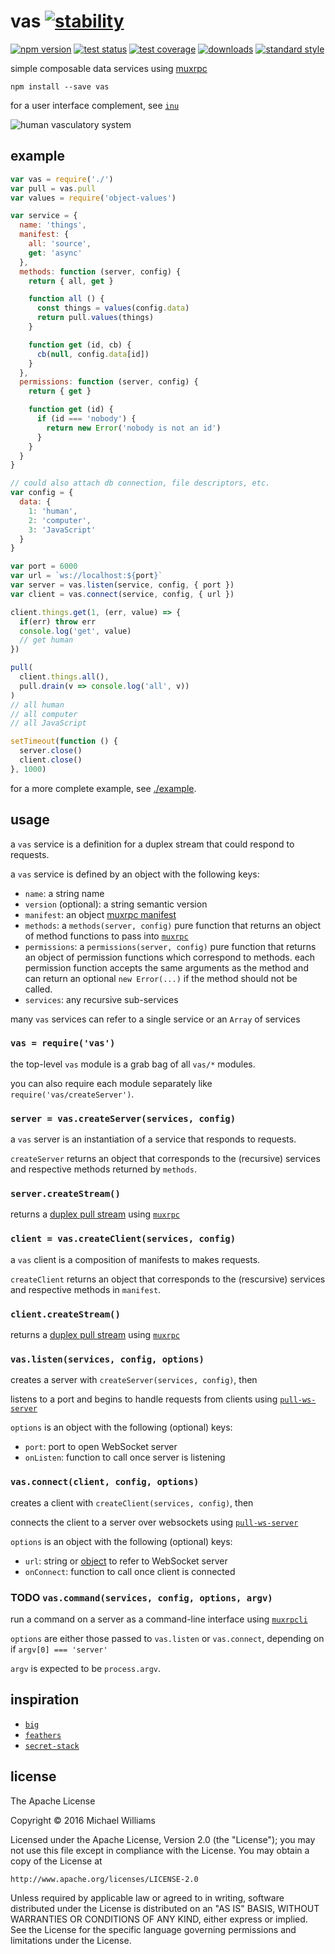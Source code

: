 # vas [![stability][stability-badge]][stability-url]
[![npm version][version-badge]][version-url] [![test status][test-badge]][test-url] [![test coverage][coverage-badge]][coverage-url]
[![downloads][downloads-badge]][downloads-url] [![standard style][standard-badge]][standard-url]

simple composable data services using [muxrpc](https://github.com/ssbc/muxrpc)

```shell
npm install --save vas
```

for a user interface complement, see [`inu`](https://github.com/ahdinosaur/inu)

![human vasculatory system](https://upload.wikimedia.org/wikipedia/commons/thumb/1/19/Circulatory_System_no_tags.svg/259px-Circulatory_System_no_tags.svg.png)

## example

```js
var vas = require('./')
var pull = vas.pull
var values = require('object-values')

var service = {
  name: 'things',
  manifest: {
    all: 'source',
    get: 'async'
  },
  methods: function (server, config) {
    return { all, get }

    function all () {
      const things = values(config.data)
      return pull.values(things)
    }

    function get (id, cb) {
      cb(null, config.data[id])
    }
  },
  permissions: function (server, config) {
    return { get }

    function get (id) {
      if (id === 'nobody') {
        return new Error('nobody is not an id')
      }
    }
  }
}

// could also attach db connection, file descriptors, etc.
var config = {
  data: {
    1: 'human',
    2: 'computer',
    3: 'JavaScript'
  }
}

var port = 6000
var url = `ws://localhost:${port}`
var server = vas.listen(service, config, { port })
var client = vas.connect(service, config, { url })

client.things.get(1, (err, value) => {
  if(err) throw err
  console.log('get', value)
  // get human
})

pull(
  client.things.all(),
  pull.drain(v => console.log('all', v))
)
// all human
// all computer
// all JavaScript

setTimeout(function () {
  server.close()
  client.close()
}, 1000)
```

for a more complete example, see [./example](./example).

## usage

a `vas` service is a definition for a duplex stream that could respond to requests.

a `vas` service is defined by an object with the following keys:

- `name`: a string name
- `version` (optional): a string semantic version
- `manifest`: an object [muxrpc manifest](https://github.com/ssbc/muxrpc#manifest)
- `methods`: a `methods(server, config)` pure function that returns an object of method functions to pass into [`muxrpc`](https://github.com/ssbc/muxrpc)
- `permissions`: a `permissions(server, config)` pure function that returns an object of permission functions which correspond to methods. each permission function accepts the same arguments as the method and can return an optional `new Error(...)` if the method should not be called.
- `services`: any recursive sub-services

many `vas` services can refer to a single service or an `Array` of services

### `vas = require('vas')`

the top-level `vas` module is a grab bag of all `vas/*` modules.

you can also require each module separately like `require('vas/createServer')`.

### `server = vas.createServer(services, config)`

a `vas` server is an instantiation of a service that responds to requests.

`createServer` returns an object that corresponds to the (recursive) services and respective methods returned by `methods`.

### `server.createStream()`

returns a [duplex pull stream](https://github.com/dominictarr/pull-stream-examples/blob/master/duplex.js) using [`muxrpc`](https://github.com/ssbc/muxrpc)

### `client = vas.createClient(services, config)`

a `vas` client is a composition of manifests to makes requests.

`createClient` returns an object that corresponds to the (rescursive) services and respective methods in `manifest`.

### `client.createStream()`

returns a [duplex pull stream](https://github.com/dominictarr/pull-stream-examples/blob/master/duplex.js) using [`muxrpc`](https://github.com/ssbc/muxrpc)

### `vas.listen(services, config, options)`

creates a server with `createServer(services, config)`, then

listens to a port and begins to handle requests from clients using [`pull-ws-server`](https://github.com/pull-stream/pull-ws-server)

`options` is an object with the following (optional) keys:

- `port`: port to open WebSocket server
- `onListen`: function to call once server is listening

### `vas.connect(client, config, options)`

creates a client with `createClient(services, config)`, then

connects the client to a server over websockets using [`pull-ws-server`](https://github.com/pull-stream/pull-ws-server)

`options` is an object with the following (optional) keys:

- `url`: string or [object](https://nodejs.org/api/url.html#url_url_strings_and_url_objects) to refer to WebSocket server
- `onConnect`: function to call once client is connected

### TODO `vas.command(services, config, options, argv)`

run a command on a server as a command-line interface using [`muxrpcli`](https://github.com/ssbc/muxrpcli)

`options` are either those passed to `vas.listen` or `vas.connect`, depending on if `argv[0] === 'server'`

`argv` is expected to be `process.argv`.

## inspiration

- [`big`](https://jfhbrook.github.io/2013/05/28/the-case-for-a-nodejs-framework.html)
- [`feathers`](http://feathersjs.com/)
- [`secret-stack`](https://github.com/ssbc/secret-stack)

## license

The Apache License

Copyright &copy; 2016 Michael Williams

Licensed under the Apache License, Version 2.0 (the "License");
you may not use this file except in compliance with the License.
You may obtain a copy of the License at

    http://www.apache.org/licenses/LICENSE-2.0

Unless required by applicable law or agreed to in writing, software
distributed under the License is distributed on an "AS IS" BASIS,
WITHOUT WARRANTIES OR CONDITIONS OF ANY KIND, either express or implied.
See the License for the specific language governing permissions and
limitations under the License.

[stability-badge]: https://img.shields.io/badge/stability-experimental-orange.svg?style=flat-square
[stability-url]: https://nodejs.org/api/documentation.html#documentation_stability_index
[version-badge]: https://img.shields.io/npm/v/vas.svg?style=flat-square
[version-url]: https://npmjs.org/package/vas
[test-badge]: https://img.shields.io/travis/ahdinosaur/vas/master.svg?style=flat-square
[test-url]: https://travis-ci.org/ahdinosaur/vas
[coverage-badge]: https://img.shields.io/codecov/c/github/ahdinosaur/vas/master.svg?style=flat-square
[coverage-url]: https://codecov.io/github/ahdinosaur/vas
[downloads-badge]: http://img.shields.io/npm/dm/vas.svg?style=flat-square
[downloads-url]: https://npmjs.org/package/vas
[standard-badge]: https://img.shields.io/badge/code%20style-standard-brightgreen.svg?style=flat-square
[standard-url]: https://github.com/feross/standard
